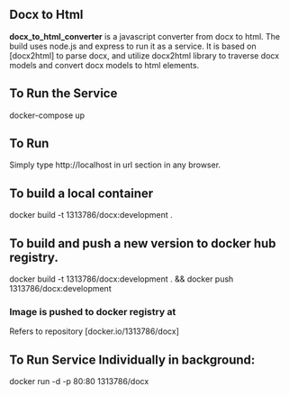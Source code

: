 ## Docx to Html

**docx_to_html_converter** is a javascript converter from docx to html.
The build uses node.js and express to run it as a service.
It is based on [docx2html] to parse docx, and utilize docx2html library to traverse docx models and convert docx models to html elements.

## To Run the Service 
docker-compose up

## To Run
Simply type http://localhost in url section in any browser.

## To build a local container
docker build -t 1313786/docx:development .

## To build and push a new version to docker hub registry.
docker build -t 1313786/docx:development . && docker push 1313786/docx:development

### Image is pushed to docker registry at
Refers to repository [docker.io/1313786/docx]

## To Run Service Individually in background: 
docker run -d -p 80:80 1313786/docx
